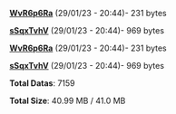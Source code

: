 [**WvR6p6Ra**](/data/WvR6p6Ra.txt) (29/01/23 - 20:44)- 231 bytes

[**sSqxTvhV**](/data/sSqxTvhV.txt) (29/01/23 - 20:44)- 969 bytes

[**WvR6p6Ra**](/data/WvR6p6Ra.txt) (29/01/23 - 20:44)- 231 bytes

[**sSqxTvhV**](/data/sSqxTvhV.txt) (29/01/23 - 20:44)- 969 bytes

**Total Datas**: 7159

**Total Size**: 40.99 MB / 41.0 MB